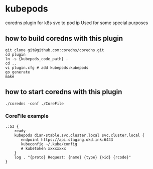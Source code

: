 # kubepods
coredns plugin for k8s svc to pod ip
Used for some special purposes
## how to build coredns with this plugin
```
git clone git@github.com:coredns/coredns.git
cd plugin
ln -s {kubepods_code_path} .
cd ..
vi plugin.cfg # add kubepods:kubepods
go generate
make
```

## how to start coredns with this plugin
```
./coredns -conf ./CoreFile
```

### CoreFile example
```
.:53 {
    ready
    kubepods dian-stable.svc.cluster.local svc.cluster.local {
       endpoint https://api.staging.okd.ink:6443
       kubeconfig ~/.kube/config
       # kubetoken xxxxxxxx
    }
    log . "{proto} Request: {name} {type} {>id} {rcode}"
}
```

